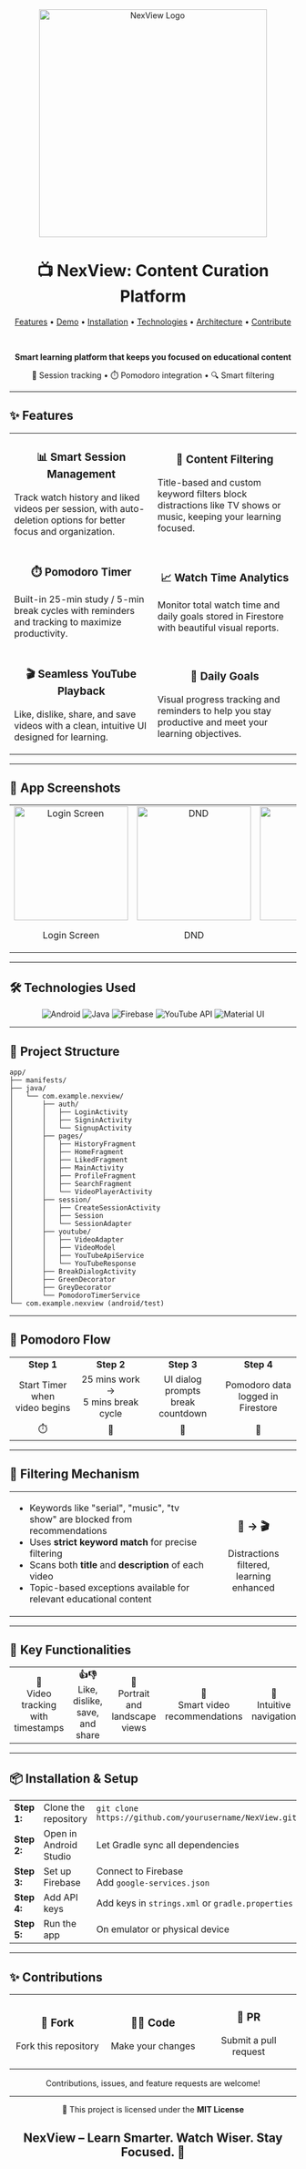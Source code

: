 <div align="center">
  <img src="https://iili.io/3NiEwkg.png" alt="NexView Logo" width="400"/>
  
  # 📺 NexView: Content Curation Platform
  

  <p align="center">
    <a href="#features">Features</a> •
    <a href="#demo">Demo</a> •
    <a href="#installation">Installation</a> •
    <a href="#technologies">Technologies</a> •
    <a href="#architecture">Architecture</a> •
    <a href="#contribute">Contribute</a>
  </p>
  
  <br>
  
  <p><b>Smart learning platform that keeps you focused on educational content</b></p>
  <p>📱 Session tracking • ⏱️ Pomodoro integration • 🔍 Smart filtering</p>
</div>

<hr>

<a name="features"></a>
## ✨ Features

<table>
  <tr>
    <td width="50%">
      <h3 align="center">📊 Smart Session Management</h3>
      <p>Track watch history and liked videos per session, with auto-deletion options for better focus and organization.</p>
    </td>
    <td width="50%">
      <h3 align="center">🔎 Content Filtering</h3>
      <p>Title-based and custom keyword filters block distractions like TV shows or music, keeping your learning focused.</p>
    </td>
  </tr>
  <tr>
    <td width="50%">
      <h3 align="center">⏱️ Pomodoro Timer</h3>
      <p>Built-in 25-min study / 5-min break cycles with reminders and tracking to maximize productivity.</p>
    </td>
    <td width="50%">
      <h3 align="center">📈 Watch Time Analytics</h3>
      <p>Monitor total watch time and daily goals stored in Firestore with beautiful visual reports.</p>
    </td>
  </tr>
  <tr>
    <td width="50%">
      <h3 align="center">🎬 Seamless YouTube Playback</h3>
      <p>Like, dislike, share, and save videos with a clean, intuitive UI designed for learning.</p>
    </td>
    <td width="50%">
      <h3 align="center">🎯 Daily Goals</h3>
      <p>Visual progress tracking and reminders to help you stay productive and meet your learning objectives.</p>
    </td>
  </tr>
</table>


<hr>

<a name="demo"></a>
## 🎥 App Screenshots

<div align="center">
  <table>
    <tr>
      <td align="center">
        <img src="https://iili.io/3NiZma2.jpg" alt="Login Screen" width="200"/>
        <p>Login Screen</p>
      </td>
      <td align="center">
        <img src="https://iili.io/3NiZb3l.jpg" alt="DND" width="200"/>
        <p>DND</p>
      </td>
      <td align="center">
        <img src="https://iili.io/3NiZt44.jpg" alt="Home" width="200"/>
        <p>Home</p>
      </td>
       <td align="center">
        <img src="https://iili.io/3NiZZGf.jpg" alt="Search" width="200"/>
        <p>Search</p>
      </td>
       <td align="center">
        <img src="https://iili.io/3NiZQCG.jpg" alt="Video Player" width="200"/>
        <p>Video Player</p>
      </td>
       <td align="center">
        <img src="https://iili.io/3NiZyy7.jpg" alt="Profile and Daily Goal" width="200"/>
        <p>Profile and Daily Goal</p>
      </td>
       <td align="center">
        <img src="https://iili.io/3NiZpvS.jpg" alt="Streak and Pomodoro" width="200"/>
        <p>Streak and Pomodoro</p>
      </td>
    </tr>
  </table>
</div>

<hr>

<a name="technologies"></a>
## 🛠️ Technologies Used

<div align="center">
  <img src="https://img.shields.io/badge/Android-3DDC84?style=for-the-badge&logo=android&logoColor=white" alt="Android"/>
  <img src="https://img.shields.io/badge/Java-ED8B00?style=for-the-badge&logo=java&logoColor=white" alt="Java"/>
  <img src="https://img.shields.io/badge/Firebase-FFCA28?style=for-the-badge&logo=firebase&logoColor=black" alt="Firebase"/>
  <img src="https://img.shields.io/badge/YouTube_API-FF0000?style=for-the-badge&logo=youtube&logoColor=white" alt="YouTube API"/>
  <img src="https://img.shields.io/badge/Material_UI-0081CB?style=for-the-badge&logo=material-ui&logoColor=white" alt="Material UI"/>
</div>

<hr>

<a name="architecture"></a>
## 📁 Project Structure

```
app/
├── manifests/
├── java/
│   └── com.example.nexview/
│       ├── auth/
│       │   ├── LoginActivity
│       │   ├── SigninActivity
│       │   └── SignupActivity
│       ├── pages/
│       │   ├── HistoryFragment
│       │   ├── HomeFragment
│       │   ├── LikedFragment
│       │   ├── MainActivity
│       │   ├── ProfileFragment
│       │   ├── SearchFragment
│       │   └── VideoPlayerActivity
│       ├── session/
│       │   ├── CreateSessionActivity
│       │   ├── Session
│       │   └── SessionAdapter
│       ├── youtube/
│       │   ├── VideoAdapter
│       │   ├── VideoModel
│       │   ├── YouTubeApiService
│       │   └── YouTubeResponse
│       ├── BreakDialogActivity
│       ├── GreenDecorator
│       ├── GreyDecorator
│       └── PomodoroTimerService
└── com.example.nexview (android/test)
```

<hr>

## 🔄 Pomodoro Flow

<div align="center">
  <table>
    <tr>
      <td align="center"><b>Step 1</b></td>
      <td align="center"><b>Step 2</b></td>
      <td align="center"><b>Step 3</b></td>
      <td align="center"><b>Step 4</b></td>
    </tr>
    <tr>
      <td align="center">Start Timer when<br>video begins</td>
      <td align="center">25 mins work →<br>5 mins break cycle</td>
      <td align="center">UI dialog prompts<br>break countdown</td>
      <td align="center">Pomodoro data<br>logged in Firestore</td>
    </tr>
    <tr>
      <td align="center">⏱️</td>
      <td align="center">🔄</td>
      <td align="center">💬</td>
      <td align="center">💾</td>
    </tr>
  </table>
</div>

<hr>

## 🔐 Filtering Mechanism

<div align="center">
  <table>
    <tr>
      <td width="70%">
        <ul>
          <li>Keywords like "serial", "music", "tv show" are blocked from recommendations</li>
          <li>Uses <b>strict keyword match</b> for precise filtering</li>
          <li>Scans both <b>title</b> and <b>description</b> of each video</li>
          <li>Topic-based exceptions available for relevant educational content</li>
        </ul>
      </td>
      <td width="30%" align="center">
        <h3>🚫 → 🎬</h3>
        <p>Distractions filtered,<br>learning enhanced</p>
      </td>
    </tr>
  </table>
</div>

<hr>

## 📌 Key Functionalities

<div align="center">
  <table>
    <tr>
      <td align="center" width="20%"><b>📝</b><br>Video tracking with<br>timestamps</td>
      <td align="center" width="20%"><b>👍👎</b><br>Like, dislike, save,<br>and share</td>
      <td align="center" width="20%"><b>🔄</b><br>Portrait and<br>landscape views</td>
      <td align="center" width="20%"><b>🎯</b><br>Smart video<br>recommendations</td>
      <td align="center" width="20%"><b>🧭</b><br>Intuitive<br>navigation</td>
    </tr>
  </table>
</div>

<hr>

<a name="installation"></a>
## 📦 Installation & Setup

<div align="center">
  <table>
    <tr>
      <td><b>Step 1:</b></td>
      <td>Clone the repository</td>
      <td>
        <code>git clone https://github.com/yourusername/NexView.git</code>
      </td>
    </tr>
    <tr>
      <td><b>Step 2:</b></td>
      <td>Open in Android Studio</td>
      <td>Let Gradle sync all dependencies</td>
    </tr>
    <tr>
      <td><b>Step 3:</b></td>
      <td>Set up Firebase</td>
      <td>
        Connect to Firebase<br>
        Add <code>google-services.json</code>
      </td>
    </tr>
    <tr>
      <td><b>Step 4:</b></td>
      <td>Add API keys</td>
      <td>
        Add keys in <code>strings.xml</code> or <code>gradle.properties</code>
      </td>
    </tr>
    <tr>
      <td><b>Step 5:</b></td>
      <td>Run the app</td>
      <td>On emulator or physical device</td>
    </tr>
  </table>
</div>

<hr>

<a name="contribute"></a>
## ✨ Contributions

<div align="center">
  <table>
    <tr>
      <td align="center" width="33%">
        <h3>🍴 Fork</h3>
        <p>Fork this repository</p>
      </td>
      <td align="center" width="33%">
        <h3>👩‍💻 Code</h3>
        <p>Make your changes</p>
      </td>
      <td align="center" width="33%">
        <h3>🔀 PR</h3>
        <p>Submit a pull request</p>
      </td>
    </tr>
  </table>
  <p>Contributions, issues, and feature requests are welcome!</p>
</div>

<hr>

<div align="center">
  <p>📄 This project is licensed under the <b>MIT License</b></p>
  
  <h2><strong>NexView</strong> – Learn Smarter. Watch Wiser. Stay Focused. 🎯</h2>
</div>
